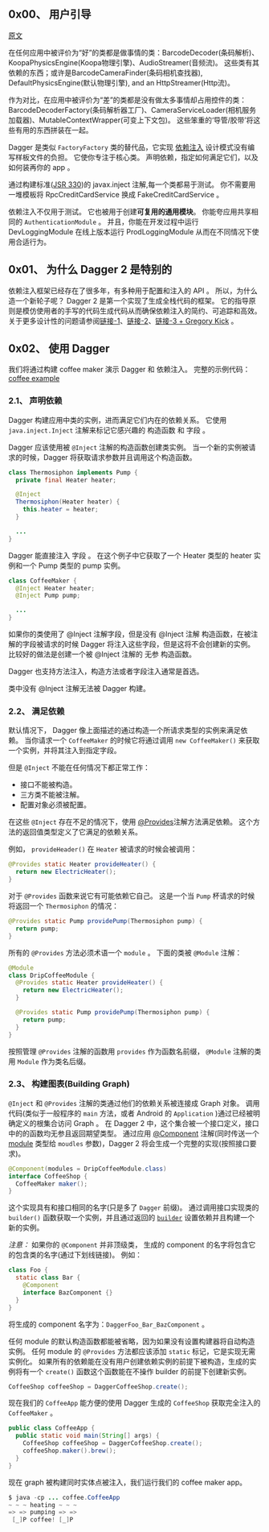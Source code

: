 ## 0x00、 用户引导

[原文](https://google.github.io/dagger/users-guide)

在任何应用中被评价为“好”的类都是做事情的类：BarcodeDecoder(条码解析)、KoopaPhysicsEngine(Koopa物理引擎)、AudioStreamer(音频流)。
这些类有其依赖的东西；或许是BarcodeCameraFinder(条码相机查找器), DefaultPhysicsEngine(默认物理引擎), and an HttpStreamer(Http流)。

作为对比，在应用中被评价为“差”的类都是没有做太多事情却占用控件的类：BarcodeDecoderFactory(条码解析器工厂)、CameraServiceLoader(相机服务加载器)、MutableContextWrapper(可变上下文包)。
这些笨重的‘导管/胶带’将这些有用的东西拼装在一起。

Dagger 是类似 `FactoryFactory` 类的替代品，它实现 [依赖注入](http://en.wikipedia.org/wiki/Dependency_injection) 设计模式没有编写样板文件的负担。
它使你专注于核心类。
声明依赖，指定如何满足它们，以及如何装再你的 app 。

通过构建标准([JSR 330](https://jcp.org/en/jsr/detail?id=330))的 javax.inject 注解,每一个类都易于测试。
你不需要用一堆模板将 RpcCreditCardService 换成 FakeCreditCardService 。

依赖注入不仅用于测试。
它也被用于创建**可复用的通用模块**。
你能夸应用共享相同的 `AuthenticationModule` 。
并且，你能在开发过程中运行 DevLoggingModule 在线上版本运行 ProdLoggingModule 从而在不同情况下使用合适行为。

## 0x01、 为什么 Dagger 2 是特别的

依赖注入框架已经存在了很多年，有多种用于配置和注入的 API 。
所以，为什么造一个新轮子呢？
Dagger 2 是第一个实现了生成全栈代码的框架。
它的指导原则是模仿使用者的手写的代码生成代码从而确保依赖注入的简约、可追踪和高效。
关于更多设计性的问题请参阅[链接-1](https://www.youtube.com/watch?v=oK_XtfXPkqw)、[链接-2](https://docs.google.com/presentation/d/1fby5VeGU9CN8zjw4lAb2QPPsKRxx6mSwCe9q7ECNSJQ/pub?start=false&loop=false&delayms=3000)、[链接-3 + Gregory Kick](https://google.com/+GregoryKick/) 。

## 0x02、 使用 Dagger 

我们将通过构建 coffee maker 演示 Dagger 和 依赖注入。
完整的示例代码：[coffee example](https://github.com/google/dagger/tree/master/examples/simple/src/main/java/coffee)

### 2.1、 声明依赖

Dagger 构建应用中类的实例，进而满足它们内在的依赖关系。
它使用 `java.inject.Inject` 注解来标记它感兴趣的 构造函数 和 字段 。

Dagger 应该使用被 `@Inject` 注解的构造函数创建类实例。
当一个新的实例被请求的时候，Dagger 将获取请求参数并且调用这个构造函数。

```java
class Thermosiphon implements Pump {
  private final Heater heater;

  @Inject
  Thermosiphon(Heater heater) {
    this.heater = heater;
  }

  ...
}
```

Dagger 能直接注入 字段 。
在这个例子中它获取了一个 Heater 类型的 heater 实例和一个 Pump 类型的 pump 实例。

```java
class CoffeeMaker {
  @Inject Heater heater;
  @Inject Pump pump;

  ...
}
```

如果你的类使用了 @Inject 注解字段，但是没有 @Inject 注解 构造函数，在被注解的字段被请求的时候 Dagger 将注入这些字段，但是这将不会创建新的实例。
比较好的做法是创建一个被 @Inject 注解的 无参 构造函数。

Dagger 也支持方法注入，构造方法或者字段注入通常是首选。

类中没有 @Inject 注解无法被 Dagger 构建。

### 2.2、 满足依赖

默认情况下， Dagger 像上面描述的通过构造一个所请求类型的实例来满足依赖。
当你请求一个 `CoffeeMaker` 的时候它将通过调用 `new CoffeeMaker()` 来获取一个实例，并将其注入到指定字段。

但是 `@Inject` 不能在任何情况下都正常工作：
- 接口不能被构造。
- 三方类不能被注解。
- 配置对象必须被配置。

在这些 `@Inject` 存在不足的情况下，使用 [@Provides](https://google.github.io/dagger/api/latest/dagger/Provides.html)注解方法满足依赖。
这个方法的返回值类型定义了它满足的依赖关系。

例如， `provideHeader()` 在 `Heater` 被请求的时候会被调用：

```java
@Provides static Heater provideHeater() {
  return new ElectricHeater();
}
```

对于 `@Provides` 函数来说它有可能依赖它自己。
这是一个当 `Pump` 杯请求的时候将返回一个 `Thermosiphon` 的情况：

```java
@Provides static Pump providePump(Thermosiphon pump) {
  return pump;
}
```

所有的 `@Provides` 方法必须术语一个 `module` 。
下面的类被 `@Module` 注解：

```java
@Module
class DripCoffeeModule {
  @Provides static Heater provideHeater() {
    return new ElectricHeater();
  }

  @Provides static Pump providePump(Thermosiphon pump) {
    return pump;
  }
}
```

按照管理 `@Provides` 注解的函数用 `provides` 作为函数名前缀， `@Module` 注解的类用 `Module` 作为类名后缀。

### 2.3、 构建图表(Building Graph)

`@Inject` 和 `@Provides` 注解的类通过他们的依赖关系被连接成 Graph 对象。
调用代码(类似于一般程序的 `main` 方法，或者 Android 的 `Application` )通过已经被明确定义的根集合访问 Graph 。
在 Dagger 2 中，这个集合被一个接口定义，接口中的的函数均无参且返回期望类型。
通过应用 [@Component](https://google.github.io/dagger/api/latest/dagger/Component.html) 注解(同时传送一个 [module](https://google.github.io/dagger/api/latest/dagger/Module.html) 类型给 `moudles` 参数)，Dagger 2 将会生成一个完整的实现(按照接口要求)。

```java
@Component(modules = DripCoffeeModule.class)
interface CoffeeShop {
  CoffeeMaker maker();
}
```

这个实现具有和接口相同的名字(只是多了 `Dagger` 前缀)。
通过调用接口实现类的 `builder()` 函数获取一个实例，并且通过返回的 [`builder`](http://en.wikipedia.org/wiki/Builder_pattern) 设置依赖并且构建一个新的实例。

*注意：* 如果你的 `@Component` 并非顶级类， 生成的 component 的名字将包含它的包含类的名字(通过下划线链接)。
例如：

```java
class Foo {
  static class Bar {
    @Component
    interface BazComponent {}
  }
}
```

将生成的 component 名字为：`DaggerFoo_Bar_BazComponent` 。

任何 module 的默认构造函数都能被省略，因为如果没有设置构建器将自动构造实例。
任何 module 的 `@Provides` 方法都应该添加 `static` 标记，它是实现无需实例化。
如果所有的依赖能在没有用户创建依赖实例的前提下被构造，生成的实例将有一个 `create()` 函数这个函数能在不操作 builder 的前提下创建新实例。

```java
CoffeeShop coffeeShop = DaggerCoffeeShop.create();
```

现在我们的 `CoffeeApp` 能方便的使用 Dagger 生成的 `CoffeeShop` 获取完全注入的 `CoffeeMaker` 。

```java
public class CoffeeApp {
  public static void main(String[] args) {
    CoffeeShop coffeeShop = DaggerCoffeeShop.create();
    coffeeShop.maker().brew();
  }
}
```

现在 graph 被构建同时实体点被注入，我们运行我们的 coffee maker app。

```java
$ java -cp ... coffee.CoffeeApp
~ ~ ~ heating ~ ~ ~
=> => pumping => =>
 [_]P coffee! [_]P
```